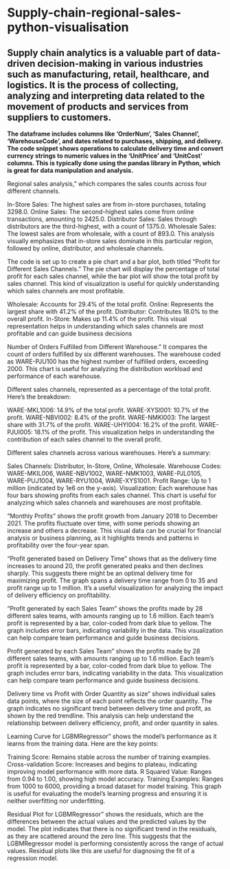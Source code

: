 # Supply-chain-regional-sales-python-visualisation

## Supply chain analytics is a valuable part of data-driven decision-making in various industries such as manufacturing, retail, healthcare, and logistics. It is the process of collecting, analyzing and interpreting data related to the movement of products and services from suppliers to customers.

**The dataframe includes columns like ‘OrderNum’, ‘Sales Channel’, ‘WarehouseCode’, and dates related to purchases, shipping, and delivery. The code snippet shows operations to calculate delivery time and convert currency strings to numeric values in the ‘UnitPrice’ and ‘UnitCost’ columns. This is typically done using the pandas library in Python, which is great for data manipulation and analysis.**

Regional sales analysis,” which compares the sales counts across four different channels.

In-Store Sales: The highest sales are from in-store purchases, totaling 3298.0.
Online Sales: The second-highest sales come from online transactions, amounting to 2425.0.
Distributor Sales: Sales through distributors are the third-highest, with a count of 1375.0.
Wholesale Sales: The lowest sales are from wholesale, with a count of 893.0.
This analysis visually emphasizes that in-store sales dominate in this particular region, followed by online, distributor, and wholesale channels.

The code is set up to create a pie chart and a bar plot, both titled “Profit for Different Sales Channels.” The pie chart will display the percentage of total profit for each sales channel, while the bar plot will show the total profit by sales channel. This kind of visualization is useful for quickly understanding which sales channels are most profitable. 

Wholesale: Accounts for 29.4% of the total profit.
Online: Represents the largest share with 41.2% of the profit.
Distributor: Contributes 18.0% to the overall profit.
In-Store: Makes up 11.4% of the profit.
This visual representation helps in understanding which sales channels are most profitable and can guide business decisions

Number of Orders Fulfilled from Different Warehouse.” It compares the count of orders fulfilled by six different warehouses. The warehouse coded as WARE-PJU100 has the highest number of fulfilled orders, exceeding 2000. This chart is useful for analyzing the distribution workload and performance of each warehouse.


Different sales channels, represented as a percentage of the total profit. Here’s the breakdown:

WARE-MKL1006: 14.9% of the total profit.
WARE-XYSl001: 10.7% of the profit.
WARE-NBVl002: 8.4% of the profit.
WARE-NMKl003: The largest share with 31.7% of the profit.
WARE-UHYl004: 16.2% of the profit.
WARE-PJUl005: 18.1% of the profit.
This visualization helps in understanding the contribution of each sales channel to the overall profit. 

Different sales channels across various warehouses. Here’s a summary:

Sales Channels: Distributor, In-Store, Online, Wholesale.
Warehouse Codes: WARE-MKIL006, WARE-NBV1002, WARE-NMK1003, WARE-PJL0105, WARE-PUJ1004, WARE-RYU1004, WARE-XYS1001.
Profit Range: Up to 1 million (indicated by 1e6 on the y-axis).
Visualization: Each warehouse has four bars showing profits from each sales channel.
This chart is useful for analyzing which sales channels and warehouses are most profitable.


“Monthly Profits” shows the profit growth from January 2018 to December 2021. The profits fluctuate over time, with some periods showing an increase and others a decrease. This visual data can be crucial for financial analysis or business planning, as it highlights trends and patterns in profitability over the four-year span.

 “Profit generated based on Delivery Time” shows that as the delivery time increases to around 20, the profit generated peaks and then declines sharply. This suggests there might be an optimal delivery time for maximizing profit. The graph spans a delivery time range from 0 to 35 and profit range up to 1 million. It’s a useful visualization for analyzing the impact of delivery efficiency on profitability.

  “Profit generated by each Sales Team” shows the profits made by 28 different sales teams, with amounts ranging up to 1.6 million. Each team’s profit is represented by a bar, color-coded from dark blue to yellow. The graph includes error bars, indicating variability in the data. This visualization can help compare team performance and guide business decisions.

Profit generated by each Sales Team” shows the profits made by 28 different sales teams, with amounts ranging up to 1.6 million. Each team’s profit is represented by a bar, color-coded from dark blue to yellow. The graph includes error bars, indicating variability in the data. This visualization can help compare team performance and guide business decisions.

Delivery time vs Profit with Order Quantity as size” shows individual sales data points, where the size of each point reflects the order quantity. The graph indicates no significant trend between delivery time and profit, as shown by the red trendline. This analysis can help understand the relationship between delivery efficiency, profit, and order quantity in sales.

Learning Curve for LGBMRegressor” shows the model’s performance as it learns from the training data. Here are the key points:

Training Score: Remains stable across the number of training examples.
Cross-validation Score: Increases and begins to plateau, indicating improving model performance with more data.
R Squared Value: Ranges from 0.94 to 1.00, showing high model accuracy.
Training Examples: Ranges from 1000 to 6000, providing a broad dataset for model training.
This graph is useful for evaluating the model’s learning progress and ensuring it is neither overfitting nor underfitting.

Residual Plot for LGBMRegressor” shows the residuals, which are the differences between the actual values and the predicted values by the model. The plot indicates that there is no significant trend in the residuals, as they are scattered around the zero line. This suggests that the LGBMRegressor model is performing consistently across the range of actual values. Residual plots like this are useful for diagnosing the fit of a regression model. 



